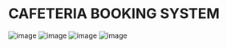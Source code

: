 # CAFETERIA BOOKING SYSTEM

![image](https://user-images.githubusercontent.com/111385394/218662874-d89b2543-5f40-4dd9-a93c-cac3dcd1ce6c.png)
![image](https://user-images.githubusercontent.com/111385394/218662924-95acfac5-43a5-4fb2-b67b-48db1521030b.png)
![image](https://user-images.githubusercontent.com/111385394/218663073-6668a2ff-cd75-40f7-899b-5b975368cdca.png)
![image](https://user-images.githubusercontent.com/111385394/218663106-0aebec8a-0d87-439a-8301-23548ce98f4f.png)
